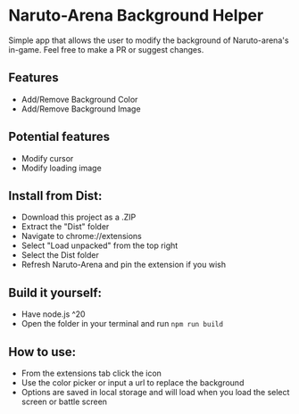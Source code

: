 # Naruto-Arena Background Helper

Simple app that allows the user to modify the background of Naruto-arena's in-game.
Feel free to make a PR or suggest changes.

## Features

- Add/Remove Background Color
- Add/Remove Background Image

## Potential features

- Modify cursor
- Modify loading image

## Install from Dist:

- Download this project as a .ZIP
- Extract the "Dist" folder
- Navigate to chrome://extensions
- Select "Load unpacked" from the top right
- Select the Dist folder
- Refresh Naruto-Arena and pin the extension if you wish

## Build it yourself:

- Have node.js ^20
- Open the folder in your terminal and run `npm run build`

## How to use:

- From the extensions tab click the icon
- Use the color picker or input a url to replace the background
- Options are saved in local storage and will load when you load the select screen or battle screen
